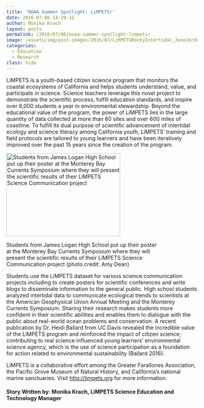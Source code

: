 ```yaml
---
title: 'NOAA Summer Spotlight: LiMPETS!'
date: 2016-07-06 14:29:12
author: Monika Krach
layout: posts
permalink: /2016/07/06/noaa-summer-spotlight-limpets/
image: /assets/img/post-images/2016/07/LiMPETSRockyIntertidal_JuneJordanHigh_AbeBorker.jpg
categories:
  - Education
  - Research
class: hide
---
```

LiMPETS is a youth-based citizen science program that monitors the coastal ecosystems of California and helps students understand, value, and participate in science. Science teachers leverage this novel project to demonstrate the scientific process, fulfill education standards, and inspire over 6,000 students a year in environmental stewardship. Beyond the educational value of the program, the power of LiMPETS lies in the large quantity of data collected at more than 60 sites and over 600 miles of coastline. To fulfill its dual purpose of scientific advancement of intertidal ecology and science literacy among California youth, LiMPETS’ training and field protocols are tailored to young learners and have been iteratively improved over the past 15 years since the creation of the program.


<div class="image-in-post-body" style="width: 410px">
  <a href="https://www.citizenscience.gov/limpetssciencecommunication_april2015_jamesloganhigh_amydean/"><img class="size-medium wp-image-31981" src="{{ site.baseurl }}/assets/img/post-images/2016/07/LiMPETSScienceCommunication_April2015_JamesLoganHigh_AmyDean-300x219.jpg" alt="Students from James Logan High School put up their poster at the Monterey Bay Currents Symposium where they will present the scientific results of their LiMPETS Science Communication project" width="300" height="219" srcset="https://s3.amazonaws.com/sitesusa/wp-content/uploads/sites/1054/2016/07/LiMPETSScienceCommunication_April2015_JamesLoganHigh_AmyDean-300x219.jpg 300w, https://s3.amazonaws.com/sitesusa/wp-content/uploads/sites/1054/2016/07/LiMPETSScienceCommunication_April2015_JamesLoganHigh_AmyDean-768x560.jpg 768w, https://s3.amazonaws.com/sitesusa/wp-content/uploads/sites/1054/2016/07/LiMPETSScienceCommunication_April2015_JamesLoganHigh_AmyDean-1024x747.jpg 1024w" sizes="(max-width: 300px) 100vw, 300px" /></a>
  
  <p class="image-caption">
    Students from James Logan High School put up their poster at the Monterey Bay Currents Symposium where they will present the scientific results of their LiMPETS Science Communication project (photo credit: Amy Dean)
  </p>
</div>

Students use the LiMPETS dataset for various science communication projects including to create posters for scientific conferences and write blogs to disseminate information to the general public. High school students analyzed intertidal data to communicate ecological trends to scientists at the American Geophysical Union Annual Meeting and the Monterey Currents Symposium. Sharing their research makes students more confident in their scientific abilities and enables them to dialogue with the public about real-world ocean problems and conservation. A recent publication by Dr. Heidi Ballard from UC Davis revealed the incredible value of the LiMPETS program and reinforced the impact of citizen science; contributing to real science influenced young learners&#8217; environmental science agency, which is the use of science participation as a foundation for action related to environmental sustainability (Ballard 2016).

LiMPETS is a collaborative effort among the Greater Farallones Association, the Pacific Grove Museum of Natural History, and California’s national marine sanctuaries. Visit <http://limpets.org> for more information.

#### Story Written by: Monika Krach, LiMPETS Science Education and Technology Manager